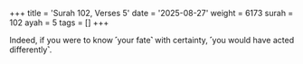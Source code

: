 +++
title = 'Surah 102, Verses 5'
date = '2025-08-27'
weight = 6173
surah = 102
ayah = 5
tags = []
+++

Indeed, if you were to know ˹your fate˺ with certainty, ˹you would have acted differently˺.